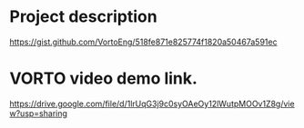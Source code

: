 # Project description
 https://gist.github.com/VortoEng/518fe871e825774f1820a50467a591ec
 
 
 # VORTO video demo link.

 https://drive.google.com/file/d/1lrUqG3j9c0syOAeOy12lWutpMOOv1Z8g/view?usp=sharing

